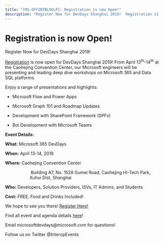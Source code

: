 ```yaml
---
title: "[MS-OFFINTBLOGLP]: Registration is now Open!"
description: "Register Now for DevDays Shanghai 2019!  Registration is now open for DevDays Shanghai 2019! From April 13th-14th at the"
---
```


# Registration is now Open!

<p>Register Now for
DevDays Shanghai 2019!</p>

<p><span><a href="https://forms.office.com/Pages/ResponsePage.aspx?id=v4j5cvGGr0GRqy180BHbR-rWPGOUtkRCjAbctJg8TClUMDE3Tk1FREVLWUQyQVU1NEdIRlpSOFo0Ty4u">Registration</a></span>
is now open for DevDays Shanghai 2019! From April 13<sup>th</sup>-14<sup>th</sup>
at the Caohejing Convention Center, our Microsoft engineers will be presenting
and leading deep dive workshops on Microsoft 365 and Data SQL platforms.  </p>

<p>Enjoy a range of presentations and highlights: </p>

<ul><li><p><span><span> 
</span></span>Microsoft Flow and Power Apps</p>

</li><li><p><span><span> 
</span></span>Microsoft Graph 101 and Roadmap Updates </p>

</li><li><p><span><span> 
</span></span>Development with SharePoint Framework (SPFx) </p>

</li><li><p><span><span> 
</span></span>Bot Development with Microsoft Teams </p>

</li></ul><p><b>Event Details: </b></p>

<p><b>What:</b> Microsoft 365 DevDays </p>

<p><b>When:</b> April 13-14, 2019  </p>

<p><b>Where:</b> Caohejing Convention Center</p>

<dl>
<dd>
<dl>
<dd>
<p> Building A7, No. 1528 Gumei Road,
Caohejing Hi-Tech Park, Xuhui Dist, Shanghai</p>
</dd></dl></dd></dl>

<p><b>Who:</b> Developers, Solution Providers, ISVs, IT Admins,
and Students</p>

<p><b>Cost:</b> FREE, Food and Drinks Included! </p>

<p>We hope to see you there! <span><a href="https://forms.office.com/Pages/ResponsePage.aspx?id=v4j5cvGGr0GRqy180BHbR-rWPGOUtkRCjAbctJg8TClUMDE3Tk1FREVLWUQyQVU1NEdIRlpSOFo0Ty4u">Register
Here!</a></span></p>

<p>Find all event and agenda details <span><a href="http://www.interopevents.com/shanghai2019">here</a></span>!  </p>

<p>Email microsoftdevdays@microsoft.com for questions! </p>

<p>Follow us on Twitter @InteropEvents </p>


                